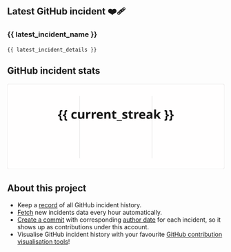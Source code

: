## Latest GitHub incident ❤️‍🩹

### {{ latest_incident_name }}

```
{{ latest_incident_details }}
```

## GitHub incident stats

<!-- Total incidents

Total incidents (Last year)

Total downtime (Last year)

SLA (Last year) -->

![GitHub Streak](streak.svg)


<!-- Most downed date (monday - sunday) -->

<!-- ![Top Langs](top.svg) -->

## About this project

- Keep a [record](https://github.com/GitHub-Incident-History/GitHub-Incident-History/tree/main/incidents) of all GitHub incident history.
- [Fetch](https://github.com/GitHub-Incident-History/GitHub-Incident-History/actions/workflows/update_data.yml) new incidents data every hour automatically.
- [Create a commit](https://github.com/GitHub-Incident-History/GitHub-Incident-History/commits/github-incidents-history) with corresponding [author date](https://docs.github.com/en/account-and-profile/setting-up-and-managing-your-github-profile/managing-contribution-settings-on-your-profile/troubleshooting-commits-on-your-timeline#how-github-uses-the-git-author-date-and-commit-date) for each incident, so it shows up as contributions under this account.
- Visualise GitHub incident history with your favourite [GitHub contribution visualisation tools](https://skyline.github.com/GitHub-Incident-History)!
